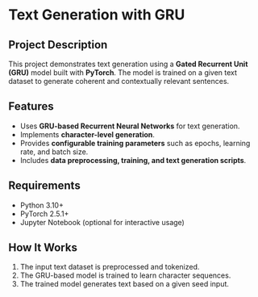 # Text Generation with GRU

## Project Description
This project demonstrates text generation using a **Gated Recurrent Unit (GRU)** model built with **PyTorch**. The model is trained on a given text dataset to generate coherent and contextually relevant sentences.

## Features
- Uses **GRU-based Recurrent Neural Networks** for text generation.
- Implements **character-level generation**.
- Provides **configurable training parameters** such as epochs, learning rate, and batch size.
- Includes **data preprocessing, training, and text generation scripts**.

## Requirements
- Python 3.10+
- PyTorch 2.5.1+
- Jupyter Notebook (optional for interactive usage)

## How It Works
1. The input text dataset is preprocessed and tokenized.
2. The GRU-based model is trained to learn character sequences.
3. The trained model generates text based on a given seed input.

